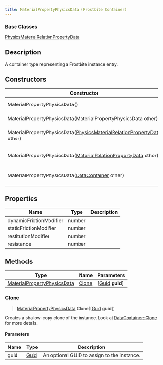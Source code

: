 ```yaml
---
title: MaterialPropertyPhysicsData (Frostbite Container)
---
```

### Base Classes

[PhysicsMaterialRelationPropertyData](PhysicsMaterialRelationPropertyData)

## Description

A container type representing a Frostbite instance entry.

## Constructors

| Constructor                                                                                                   | Description                                                                                                                                                          |
| ------------------------------------------------------------------------------------------------------------- | -------------------------------------------------------------------------------------------------------------------------------------------------------------------- |
| MaterialPropertyPhysicsData()                                                                                 | Create a new instance of this container type.                                                                                                                        |
| MaterialPropertyPhysicsData(MaterialPropertyPhysicsData other)                                                | Create a reference copy of an instance of the same type.                                                                                                             |
| MaterialPropertyPhysicsData([PhysicsMaterialRelationPropertyData](PhysicsMaterialRelationPropertyData) other) | Upcast an instance of type [PhysicsMaterialRelationPropertyData](PhysicsMaterialRelationPropertyData) to [MaterialPropertyPhysicsData](MaterialPropertyPhysicsData). |
| MaterialPropertyPhysicsData([MaterialRelationPropertyData](MaterialRelationPropertyData) other)               | Upcast an instance of type [MaterialRelationPropertyData](MaterialRelationPropertyData) to [MaterialPropertyPhysicsData](MaterialPropertyPhysicsData).               |
| MaterialPropertyPhysicsData([DataContainer](/vext/ref/cls/shr/datacontainer) other)                        | Upcast an instance of type [DataContainer](/vext/ref/cls/shr/datacontainer) to [MaterialPropertyPhysicsData](MaterialPropertyPhysicsData).                        |

## Properties

| Name                    | Type   | Description |
| ----------------------- | ------ | ----------- |
| dynamicFrictionModifier | number |             |
| staticFrictionModifier  | number |             |
| restitutionModifier     | number |             |
| resistance              | number |             |

## Methods

| Type                                                       | Name            | Parameters                                     |
| ---------------------------------------------------------- | --------------- | ---------------------------------------------- |
| [MaterialPropertyPhysicsData](MaterialPropertyPhysicsData) | [Clone](#clone) | \[[Guid](/vext/ref/cls/shr/guid) **guid**\] |

### Clone

> [MaterialPropertyPhysicsData](MaterialPropertyPhysicsData) **Clone**(\[[Guid](/vext/ref/cls/shr/guid) **guid**\])

Creates a shallow-copy clone of the instance. Look at [DataContainer::Clone](/vext/ref/cls/shr/datacontainer#clone) for more details.

#### Parameters

| Name | Type         | Description                                 |
| ---- | ------------ | ------------------------------------------- |
| guid | [Guid](Guid) | An optional GUID to assign to the instance. |
